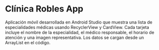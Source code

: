 # Clínica Robles App

Aplicación móvil desarrollada en Android Studio que muestra una lista de especialidades médicas usando RecyclerView y CardView. Cada tarjeta incluye el nombre de la especialidad, el médico responsable, el horario de atención y una imagen representativa. Los datos se cargan desde un ArrayList en el código.
